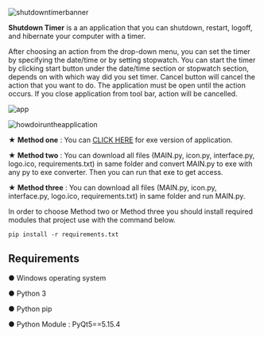 ![shutdowntimerbanner](https://user-images.githubusercontent.com/85064536/132687529-44db8952-32fe-4144-8714-f0fdf8bf5d05.jpg)

**Shutdown Timer** is a an application that you can shutdown, restart, logoff, and hibernate your computer with a timer.

After choosing an action from the drop-down menu, you can set the timer by specifying the date/time or by setting stopwatch. You can start the timer by clicking start button under the date/time section or stopwatch section, depends on with which way did you set timer. Cancel button will cancel the action that you want to do. The application must be open until the action occurs. If you close application from tool bar, action will be cancelled.


![app](https://user-images.githubusercontent.com/85064536/132689536-581c01cd-aa74-454a-bc06-b9a8308b3c48.gif)


![howdoiruntheapplication](https://user-images.githubusercontent.com/85064536/132687543-46138470-8f67-419e-a900-4c133fd0751f.jpg)

★ **Method one** : You can [CLICK HERE](https://github.com/mehmetguduk/Shutdown-Timer/releases/tag/Exe) for exe version of application.

★ **Method two** : You can download all files (MAIN.py, icon.py, interface.py, logo.ico, requirements.txt) in same folder and convert MAIN.py to exe with any py to exe converter. Then you can run that exe to get access.

★ **Method three** : You can download all files (MAIN.py, icon.py, interface.py, logo.ico, requirements.txt) in same folder and run MAIN.py.

In order to choose Method two or Method three you should install required modules that project use with the command below.

```pip install -r requirements.txt```

## Requirements

● Windows operating system

● Python 3

● Python pip

● Python Module : PyQt5==5.15.4 
